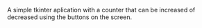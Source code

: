 A simple tkinter aplication with a counter that can be increased of decreased using the buttons on the screen.
